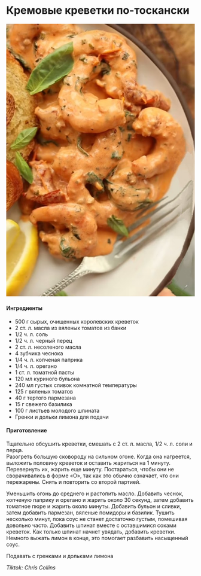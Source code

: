 ﻿---
image: ../pics/creamy-tuscan-prawns.jpeg
---
# Кремовые креветки по-тоскански

![Кремовые креветки по-тоскански](../pics/creamy-tuscan-prawns.jpeg)

#### Ингредиенты

* 500 г сырых, очищенных королевских креветок
* 2 ст. л. масла из вяленых томатов из банки
* 1/2 ч. л. соль
* 1/2 ч. л. черный перец
* 2 ст. л. несоленого масла
* 4 зубчика чеснока
* 1/4 ч. л. копченая паприка
* 1/4 ч. л. орегано
* 1 ст. л. томатной пасты
* 120 мл куриного бульона
* 240 мл густых сливок комнатной температуры
* 125 г вяленых томатов
* 40 г тертого пармезана
* 15 г свежего базилика
* 100 г листьев молодого шпината
* Гренки и дольки лимона для подачи

#### Приготовление

Тщательно обсушить креветки, смешать с 2 ст. л. масла, 1/2 ч. л. соли и перца.  
Разогреть большую сковороду на сильном огоне. Когда она нагреется, выложить половину креветок и оставить жариться на 1 минуту. Перевернуть их, жарить еще минуту. Постараться, чтобы они не сворачивались в форме «О», так как это обычно означает, что они пережарены. Снять и повторить со второй партией.

Уменьшить огонь до среднего и растопить масло. Добавить чеснок, копченую паприку и орегано и жарить около 30 секунд, затем добавить томатное пюре и жарить около минуты. Добавить бульон и сливки, затем добавить пармезан, вяленые помидоры и базилик. Тушить несколько минут, пока соус не станет достаточно густым, помешивая довольно часто. Добавить шпинат вместе с оставшимися соками креветок. Как только шпинат начнет увядать, добавить креветки. Немного выжать лимон в конце, это помогает разбавить насыщенный соус.

Подавать с гренками и дольками лимона

*Tiktok: Chris Collins*
